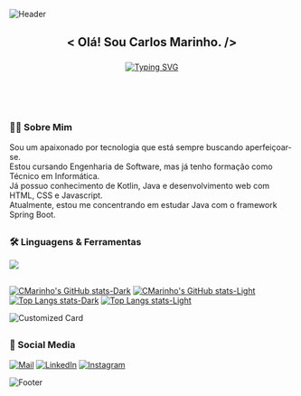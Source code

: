 ![Header](https://capsule-render.vercel.app/api?type=waving&height=130&color=gradient&customColorList=22&section=header)

###

<h2 align="center">&lt; Olá! Sou Carlos Marinho. /&gt;</h2>

###

<div align="center">
  <a href="https://git.io/typing-svg">
    <img src="https://readme-typing-svg.demolab.com?font=Fira+Code&weight=600&size=25&pause=1000&color=1C768F&background=1C768F00&center=true&width=435&lines=Backend-Developer"alt="Typing SVG" />
  </a>
</div>

<br><br><br>

### 🧑‍🦱 Sobre Mim
Sou um apaixonado por tecnologia que está sempre buscando aperfeiçoar-se. <br>
Estou cursando Engenharia de Software, mas já tenho formação como Técnico em Informática. <br>
Já possuo conhecimento de Kotlin, Java e desenvolvimento web com HTML, CSS e Javascript. <br>
Atualmente, estou me concentrando em estudar Java com o framework Spring Boot.

##

### 🛠️ Linguagens & Ferramentas

<div align="left">
  <img src="https://skillicons.dev/icons?i=java,spring,postgres,kotlin,flutter,gcp,python,html,css,bootstrap,git" />
</div>

##

[![CMarinho's GitHub stats-Dark](https://github-readme-stats.vercel.app/api?username=cmarinho-dev&show_icons=true&hide_border=true&locale=pt-br&theme=tokyonight#gh-dark-mode-only)](https://github.com/cmarinho-dev/github-readme-stats#gh-dark-mode-only)
[![CMarinho's GitHub stats-Light](https://github-readme-stats.vercel.app/api?username=cmarinho-dev&show_icons=true&hide_border=true&locale=pt-br&theme=default#gh-light-mode-only)](https://github.com/cmarinho-dev/github-readme-stats#gh-light-mode-only)
[![Top Langs stats-Dark](https://github-readme-stats.vercel.app/api/top-langs/?username=cmarinho-dev&layout=compact&hide_border=true&locale=pt-br&theme=tokyonight#gh-dark-mode-only)](https://github.com/cmarinho-dev/github-readme-stats#gh-dark-mode-only)
[![Top Langs stats-Light](https://github-readme-stats.vercel.app/api/top-langs/?username=cmarinho-dev&layout=compact&hide_border=true&locale=pt-br&theme=default#gh-light-mode-only)](https://github.com/cmarinho-dev/github-readme-stats#gh-light-mode-only)

![Customized Card](https://github-readme-stats.vercel.app/api/pin?username=cmarinho-dev\&repo=my-first-web-api\&theme=tokyonight\&locale=pt-br)

##

### 💬 Social Media

[![Mail](https://img.shields.io/badge/Gmail-1a1b27?style=for-the-badge&logo=gmail&logoColor=6b9cef)](mailto:cmarinho.dev@gmail.com)
[![LinkedIn](https://img.shields.io/badge/LinkedIn-1a1b27?style=for-the-badge&logo=invision&logoColor=6b9cef)](https://www.linkedin.com/in/carlos-marinho-dev/)
[![Instagram](https://img.shields.io/badge/Instagram-1a1b27?style=for-the-badge&logo=instagram&logoColor=6b9cef)](https://www.instagram.com/carloshen.ricky/)

![Footer](https://capsule-render.vercel.app/api?type=waving&height=130&color=gradient&customColorList=22&section=footer)

